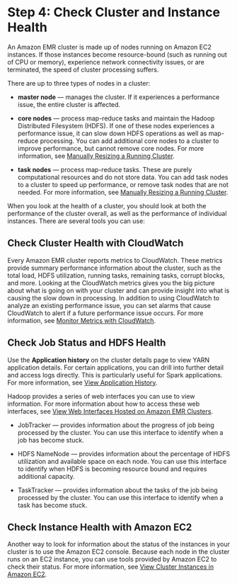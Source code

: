 # Step 4: Check Cluster and Instance Health<a name="emr-troubleshoot-slow-4"></a>

 An Amazon EMR cluster is made up of nodes running on Amazon EC2 instances\. If those instances become resource\-bound \(such as running out of CPU or memory\), experience network connectivity issues, or are terminated, the speed of cluster processing suffers\. 

 There are up to three types of nodes in a cluster: 

+  **master node** — manages the cluster\. If it experiences a performance issue, the entire cluster is affected\. 

+  **core nodes** — process map\-reduce tasks and maintain the Hadoop Distributed Filesystem \(HDFS\)\. If one of these nodes experiences a performance issue, it can slow down HDFS operations as well as map\-reduce processing\. You can add additional core nodes to a cluster to improve performance, but cannot remove core nodes\. For more information, see [Manually Resizing a Running Cluster](emr-manage-resize.md)\. 

+  **task nodes** — process map\-reduce tasks\. These are purely computational resources and do not store data\. You can add task nodes to a cluster to speed up performance, or remove task nodes that are not needed\. For more information, see [Manually Resizing a Running Cluster](emr-manage-resize.md)\. 

 When you look at the health of a cluster, you should look at both the performance of the cluster overall, as well as the performance of individual instances\. There are several tools you can use: 

## Check Cluster Health with CloudWatch<a name="emr-troubleshoot-slow-4-cw"></a>

 Every Amazon EMR cluster reports metrics to CloudWatch\. These metrics provide summary performance information about the cluster, such as the total load, HDFS utilization, running tasks, remaining tasks, corrupt blocks, and more\. Looking at the CloudWatch metrics gives you the big picture about what is going on with your cluster and can provide insight into what is causing the slow down in processing\. In addition to using CloudWatch to analyze an existing performance issue, you can set alarms that cause CloudWatch to alert if a future performance issue occurs\. For more information, see [Monitor Metrics with CloudWatch](UsingEMR_ViewingMetrics.md)\. 

## Check Job Status and HDFS Health<a name="emr-troubleshoot-slow-4-web-ui"></a>

Use the **Application history** on the cluster details page to view YARN application details\. For certain applications, you can drill into further detail and access logs directly\. This is particularly useful for Spark applications\. For more information, see [View Application History](emr-cluster-application-history.md)\.

Hadoop provides a series of web interfaces you can use to view information\. For more information about how to access these web interfaces, see [View Web Interfaces Hosted on Amazon EMR Clusters](emr-web-interfaces.md)\. 

+  JobTracker — provides information about the progress of job being processed by the cluster\. You can use this interface to identify when a job has become stuck\. 

+  HDFS NameNode — provides information about the percentage of HDFS utilization and available space on each node\. You can use this interface to identify when HDFS is becoming resource bound and requires additional capacity\. 

+  TaskTracker — provides information about the tasks of the job being processed by the cluster\. You can use this interface to identify when a task has become stuck\. 

## Check Instance Health with Amazon EC2<a name="emr-troubleshoot-slow-4-ec2"></a>

 Another way to look for information about the status of the instances in your cluster is to use the Amazon EC2 console\. Because each node in the cluster runs on an EC2 instance, you can use tools provided by Amazon EC2 to check their status\. For more information, see [View Cluster Instances in Amazon EC2](UsingEMR_Tagging.md)\. 